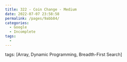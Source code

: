 ```yaml
---
title: 322 - Coin Change - Medium
date: 2022-07-07 23:58:58
permalink: /pages/9abb84/
categories:
  - Google
  - Incomplete
tags:
  - 
---
```

tags: [Array, Dynamic Programming, Breadth-First Search]
